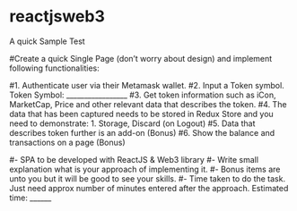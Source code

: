 # reactjsweb3
A quick Sample Test

#Create a quick Single Page (don’t worry about design) and implement following functionalities:

#1. Authenticate user via their Metamask wallet.
#2. Input a Token symbol. Token Symbol: _________________
#3. Get token information such as iCon, MarketCap, Price and other relevant data that describes the token.
#4. The data that has been captured needs to be stored in Redux Store and you need to demonstrate:
    1. Storage, Discard (on Logout)
#5. Data that describes token further is an add-on (Bonus)
#6. Show the balance and transactions on a page (Bonus)


#- SPA to be developed with ReactJS & Web3 library
#- Write small explanation what is your approach of implementing it.
#- Bonus items are unto you but it will be good to see your skills.
#- Time taken to do the task.  Just need approx number of minutes entered after the approach.  Estimated time: ______
